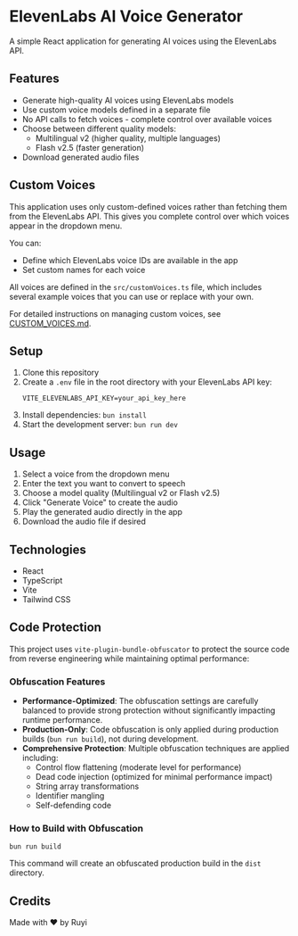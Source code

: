 # ElevenLabs AI Voice Generator

A simple React application for generating AI voices using the ElevenLabs API.

## Features

- Generate high-quality AI voices using ElevenLabs models
- Use custom voice models defined in a separate file
- No API calls to fetch voices - complete control over available voices
- Choose between different quality models:
  - Multilingual v2 (higher quality, multiple languages)
  - Flash v2.5 (faster generation)
- Download generated audio files

## Custom Voices

This application uses only custom-defined voices rather than fetching them from the ElevenLabs API. This gives you complete control over which voices appear in the dropdown menu.

You can:
- Define which ElevenLabs voice IDs are available in the app
- Set custom names for each voice

All voices are defined in the `src/customVoices.ts` file, which includes several example voices that you can use or replace with your own.

For detailed instructions on managing custom voices, see [CUSTOM_VOICES.md](src/CUSTOM_VOICES.md).

## Setup

1. Clone this repository
2. Create a `.env` file in the root directory with your ElevenLabs API key:
   ```
   VITE_ELEVENLABS_API_KEY=your_api_key_here
   ```
3. Install dependencies: `bun install`
4. Start the development server: `bun run dev`

## Usage

1. Select a voice from the dropdown menu
2. Enter the text you want to convert to speech
3. Choose a model quality (Multilingual v2 or Flash v2.5)
4. Click "Generate Voice" to create the audio
5. Play the generated audio directly in the app
6. Download the audio file if desired

## Technologies

- React
- TypeScript
- Vite
- Tailwind CSS

## Code Protection

This project uses `vite-plugin-bundle-obfuscator` to protect the source code from reverse engineering while maintaining optimal performance:

### Obfuscation Features

- **Performance-Optimized**: The obfuscation settings are carefully balanced to provide strong protection without significantly impacting runtime performance.
- **Production-Only**: Code obfuscation is only applied during production builds (`bun run build`), not during development.
- **Comprehensive Protection**: Multiple obfuscation techniques are applied including:
  - Control flow flattening (moderate level for performance)
  - Dead code injection (optimized for minimal performance impact)
  - String array transformations
  - Identifier mangling
  - Self-defending code

### How to Build with Obfuscation

```
bun run build
```

This command will create an obfuscated production build in the `dist` directory.

## Credits

Made with ❤️ by Ruyi
